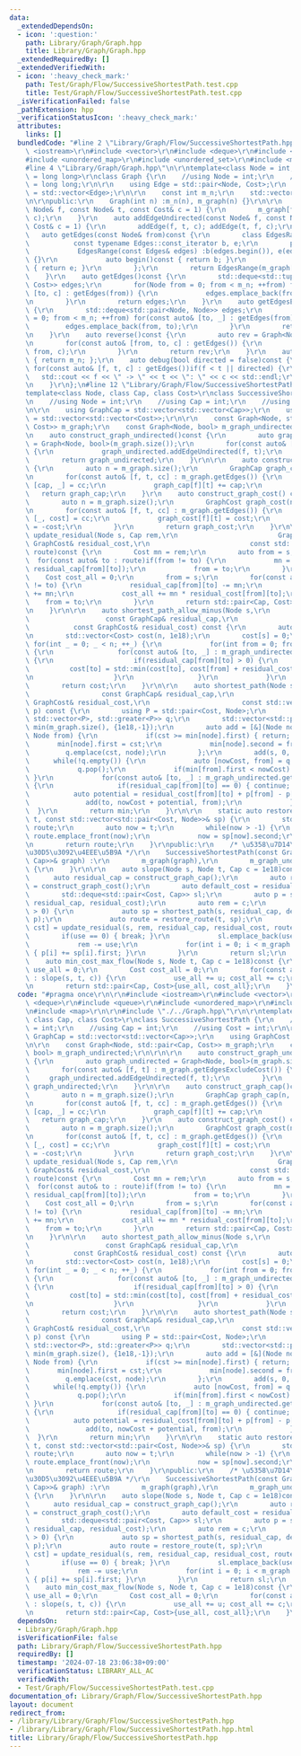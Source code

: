 ```yaml
---
data:
  _extendedDependsOn:
  - icon: ':question:'
    path: Library/Graph/Graph.hpp
    title: Library/Graph/Graph.hpp
  _extendedRequiredBy: []
  _extendedVerifiedWith:
  - icon: ':heavy_check_mark:'
    path: Test/Graph/Flow/SuccessiveShortestPath.test.cpp
    title: Test/Graph/Flow/SuccessiveShortestPath.test.cpp
  _isVerificationFailed: false
  _pathExtension: hpp
  _verificationStatusIcon: ':heavy_check_mark:'
  attributes:
    links: []
  bundledCode: "#line 2 \"Library/Graph/Flow/SuccessiveShortestPath.hpp\"\n\r\n#include\
    \ <iostream>\r\n#include <vector>\r\n#include <deque>\r\n#include <queue>\r\n\
    #include <unordered_map>\r\n#include <unordered_set>\r\n#include <map>\r\n\r\n\
    #line 4 \"Library/Graph/Graph.hpp\"\n\r\ntemplate<class Node = int, class Cost\
    \ = long long>\r\nclass Graph {\r\n    //using Node = int;\r\n    //using Cost\
    \ = long long;\r\n\r\n    using Edge = std::pair<Node, Cost>;\r\n    using Edges\
    \ = std::vector<Edge>;\r\n\r\n    const int m_n;\r\n    std::vector<Edges> m_graph;\r\
    \n\r\npublic:\r\n    Graph(int n) :m_n(n), m_graph(n) {}\r\n\r\n    auto addEdge(const\
    \ Node& f, const Node& t, const Cost& c = 1) {\r\n        m_graph[f].emplace_back(t,\
    \ c);\r\n    }\r\n    auto addEdgeUndirected(const Node& f, const Node& t, const\
    \ Cost& c = 1) {\r\n        addEdge(f, t, c); addEdge(t, f, c);\r\n    }\r\n \
    \   auto getEdges(const Node& from)const {\r\n        class EdgesRange {\r\n \
    \           const typename Edges::const_iterator b, e;\r\n        public:\r\n\
    \            EdgesRange(const Edges& edges) :b(edges.begin()), e(edges.end())\
    \ {}\r\n            auto begin()const { return b; }\r\n            auto end()const\
    \ { return e; }\r\n        };\r\n        return EdgesRange(m_graph[from]);\r\n\
    \    }\r\n    auto getEdges()const {\r\n        std::deque<std::tuple<Node, Node,\
    \ Cost>> edges;\r\n        for(Node from = 0; from < m_n; ++from) for(const auto&\
    \ [to, c] : getEdges(from)) {\r\n            edges.emplace_back(from, to, c);\r\
    \n        }\r\n        return edges;\r\n    }\r\n    auto getEdgesExcludeCost()const\
    \ {\r\n        std::deque<std::pair<Node, Node>> edges;\r\n        for(Node from\
    \ = 0; from < m_n; ++from) for(const auto& [to, _] : getEdges(from)) {\r\n   \
    \         edges.emplace_back(from, to);\r\n        }\r\n        return edges;\r\
    \n    }\r\n    auto reverse()const {\r\n        auto rev = Graph<Node, Cost>(m_n);\r\
    \n        for(const auto& [from, to, c] : getEdges()) {\r\n            rev.addEdge(to,\
    \ from, c);\r\n        }\r\n        return rev;\r\n    }\r\n    auto size()const\
    \ { return m_n; };\r\n    auto debug(bool directed = false)const {\r\n       \
    \ for(const auto& [f, t, c] : getEdges())if(f < t || directed) {\r\n         \
    \   std::cout << f << \" -> \" << t << \": \" << c << std::endl;\r\n        }\r\
    \n    }\r\n};\n#line 12 \"Library/Graph/Flow/SuccessiveShortestPath.hpp\"\n\r\n\
    template<class Node, class Cap, class Cost>\r\nclass SuccessiveShortestPath {\r\
    \n    //using Node = int;\r\n    //using Cap = int;\r\n    //using Cost = int;\r\
    \n\r\n    using GraphCap = std::vector<std::vector<Cap>>;\r\n    using GraphCost\
    \ = std::vector<std::vector<Cost>>;\r\n\r\n    const Graph<Node, std::pair<Cap,\
    \ Cost>> m_graph;\r\n    const Graph<Node, bool> m_graph_undirected;\r\n\r\n\r\
    \n    auto construct_graph_undirected()const {\r\n        auto graph_undirected\
    \ = Graph<Node, bool>(m_graph.size());\r\n        for(const auto& [f, t] : m_graph.getEdgesExcludeCost())\
    \ {\r\n            graph_undirected.addEdgeUndirected(f, t);\r\n        }\r\n\
    \        return graph_undirected;\r\n    }\r\n\r\n    auto construct_graph_cap()const\
    \ {\r\n        auto n = m_graph.size();\r\n        GraphCap graph_cap(n, std::vector<Cap>(n));\r\
    \n        for(const auto& [f, t, cc] : m_graph.getEdges()) {\r\n            auto\
    \ [cap, _] = cc;\r\n            graph_cap[f][t] += cap;\r\n        }\r\n     \
    \   return graph_cap;\r\n    }\r\n    auto construct_graph_cost() const {\r\n\
    \        auto n = m_graph.size();\r\n        GraphCost graph_cost(n, std::vector<Cost>(n));\r\
    \n        for(const auto& [f, t, cc] : m_graph.getEdges()) {\r\n            auto\
    \ [_, cost] = cc;\r\n            graph_cost[f][t] = cost;\r\n            graph_cost[t][f]\
    \ = -cost;\r\n        }\r\n        return graph_cost;\r\n    }\r\n\r\n    auto\
    \ update_residual(Node s, Cap rem,\r\n                         GraphCap& residual_cap,\
    \ GraphCost& residual_cost,\r\n                         const std::deque<Node>&\
    \ route)const {\r\n        Cost mn = rem;\r\n        auto from = s;\r\n      \
    \  for(const auto& to : route)if(from != to) {\r\n            mn = std::min(mn,\
    \ residual_cap[from][to]);\r\n            from = to;\r\n        }\r\n\r\n    \
    \    Cost cost_all = 0;\r\n        from = s;\r\n        for(const auto& to : route)if(from\
    \ != to) {\r\n            residual_cap[from][to] -= mn;\r\n            residual_cap[to][from]\
    \ += mn;\r\n            cost_all += mn * residual_cost[from][to];\r\n        \
    \    from = to;\r\n        }\r\n        return std::pair<Cap, Cost>{mn, cost_all};\r\
    \n    }\r\n\r\n    auto shortest_path_allow_minus(Node s,\r\n                \
    \                   const GraphCap& residual_cap,\r\n                        \
    \           const GraphCost& residual_cost) const {\r\n        auto n = m_graph.size();\r\
    \n        std::vector<Cost> cost(n, 1e18);\r\n        cost[s] = 0;\r\n       \
    \ for(int _ = 0; _ < n; ++_) {\r\n            for(int from = 0; from < n; ++from)\
    \ {\r\n                for(const auto& [to, _] : m_graph_undirected.getEdges(from))\
    \ {\r\n                    if(residual_cap[from][to] > 0) {\r\n              \
    \          cost[to] = std::min(cost[to], cost[from] + residual_cost[from][to]);\r\
    \n                    }\r\n                }\r\n            }\r\n        }\r\n\
    \        return cost;\r\n    }\r\n\r\n    auto shortest_path(Node s,\r\n     \
    \                  const GraphCap& residual_cap,\r\n                       const\
    \ GraphCost& residual_cost,\r\n                       const std::vector<Cost>&\
    \ p) const {\r\n        using P = std::pair<Cost, Node>;\r\n        std::priority_queue<P,\
    \ std::vector<P>, std::greater<P>> q;\r\n        std::vector<std::pair<Cost, Node>>\
    \ min(m_graph.size(), {1e18,-1});\r\n        auto add = [&](Node node, Cost cst,\
    \ Node from) {\r\n            if(cst >= min[node].first) { return; }\r\n     \
    \       min[node].first = cst;\r\n            min[node].second = from;\r\n   \
    \         q.emplace(cst, node);\r\n        };\r\n        add(s, 0, -1);\r\n  \
    \      while(!q.empty()) {\r\n            auto [nowCost, from] = q.top();\r\n\
    \            q.pop();\r\n            if(min[from].first < nowCost) { continue;\
    \ }\r\n            for(const auto& [to, _] : m_graph_undirected.getEdges(from))\
    \ {\r\n                if(residual_cap[from][to] == 0) { continue; }\r\n     \
    \           auto potential = residual_cost[from][to] + p[from] - p[to];\r\n  \
    \              add(to, nowCost + potential, from);\r\n            }\r\n      \
    \  }\r\n        return min;\r\n    }\r\n\r\n    static auto restore_route(int\
    \ t, const std::vector<std::pair<Cost, Node>>& sp) {\r\n        std::deque<Node>\
    \ route;\r\n        auto now = t;\r\n        while(now > -1) {\r\n           \
    \ route.emplace_front(now);\r\n            now = sp[now].second;\r\n        }\r\
    \n        return route;\r\n    }\r\npublic:\r\n    /* \u5358\u7D14\u30B0\u30E9\
    \u30D5\u3092\u4EEE\u5B9A */\r\n    SuccessiveShortestPath(const Graph<Node, std::pair<Cost,\
    \ Cap>>& graph) :\r\n        m_graph(graph),\r\n        m_graph_undirected(construct_graph_undirected())\
    \ {\r\n    }\r\n\r\n    auto slope(Node s, Node t, Cap c = 1e18)const {\r\n  \
    \      auto residual_cap = construct_graph_cap();\r\n        auto residual_cost\
    \ = construct_graph_cost();\r\n        auto default_cost = residual_cost;\r\n\
    \        std::deque<std::pair<Cost, Cap>> sl;\r\n        auto p = shortest_path_allow_minus(s,\
    \ residual_cap, residual_cost);\r\n        auto rem = c;\r\n        while(rem\
    \ > 0) {\r\n            auto sp = shortest_path(s, residual_cap, default_cost,\
    \ p);\r\n            auto route = restore_route(t, sp);\r\n            auto [use,\
    \ cst] = update_residual(s, rem, residual_cap, residual_cost, route);\r\n    \
    \        if(use == 0) { break; }\r\n            sl.emplace_back(use, cst);\r\n\
    \            rem -= use;\r\n            for(int i = 0; i < m_graph.size(); ++i)\
    \ { p[i] += sp[i].first; }\r\n        }\r\n        return sl;\r\n    }\r\n\r\n\
    \    auto min_cost_max_flow(Node s, Node t, Cap c = 1e18)const {\r\n        Cap\
    \ use_all = 0;\r\n        Cost cost_all = 0;\r\n        for(const auto& [u, c]\
    \ : slope(s, t, c)) {\r\n            use_all += u; cost_all += c;\r\n        }\r\
    \n        return std::pair<Cap, Cost>{use_all, cost_all};\r\n    }\r\n};\r\n"
  code: "#pragma once\r\n\r\n#include <iostream>\r\n#include <vector>\r\n#include\
    \ <deque>\r\n#include <queue>\r\n#include <unordered_map>\r\n#include <unordered_set>\r\
    \n#include <map>\r\n\r\n#include \"./../Graph.hpp\"\r\n\r\ntemplate<class Node,\
    \ class Cap, class Cost>\r\nclass SuccessiveShortestPath {\r\n    //using Node\
    \ = int;\r\n    //using Cap = int;\r\n    //using Cost = int;\r\n\r\n    using\
    \ GraphCap = std::vector<std::vector<Cap>>;\r\n    using GraphCost = std::vector<std::vector<Cost>>;\r\
    \n\r\n    const Graph<Node, std::pair<Cap, Cost>> m_graph;\r\n    const Graph<Node,\
    \ bool> m_graph_undirected;\r\n\r\n\r\n    auto construct_graph_undirected()const\
    \ {\r\n        auto graph_undirected = Graph<Node, bool>(m_graph.size());\r\n\
    \        for(const auto& [f, t] : m_graph.getEdgesExcludeCost()) {\r\n       \
    \     graph_undirected.addEdgeUndirected(f, t);\r\n        }\r\n        return\
    \ graph_undirected;\r\n    }\r\n\r\n    auto construct_graph_cap()const {\r\n\
    \        auto n = m_graph.size();\r\n        GraphCap graph_cap(n, std::vector<Cap>(n));\r\
    \n        for(const auto& [f, t, cc] : m_graph.getEdges()) {\r\n            auto\
    \ [cap, _] = cc;\r\n            graph_cap[f][t] += cap;\r\n        }\r\n     \
    \   return graph_cap;\r\n    }\r\n    auto construct_graph_cost() const {\r\n\
    \        auto n = m_graph.size();\r\n        GraphCost graph_cost(n, std::vector<Cost>(n));\r\
    \n        for(const auto& [f, t, cc] : m_graph.getEdges()) {\r\n            auto\
    \ [_, cost] = cc;\r\n            graph_cost[f][t] = cost;\r\n            graph_cost[t][f]\
    \ = -cost;\r\n        }\r\n        return graph_cost;\r\n    }\r\n\r\n    auto\
    \ update_residual(Node s, Cap rem,\r\n                         GraphCap& residual_cap,\
    \ GraphCost& residual_cost,\r\n                         const std::deque<Node>&\
    \ route)const {\r\n        Cost mn = rem;\r\n        auto from = s;\r\n      \
    \  for(const auto& to : route)if(from != to) {\r\n            mn = std::min(mn,\
    \ residual_cap[from][to]);\r\n            from = to;\r\n        }\r\n\r\n    \
    \    Cost cost_all = 0;\r\n        from = s;\r\n        for(const auto& to : route)if(from\
    \ != to) {\r\n            residual_cap[from][to] -= mn;\r\n            residual_cap[to][from]\
    \ += mn;\r\n            cost_all += mn * residual_cost[from][to];\r\n        \
    \    from = to;\r\n        }\r\n        return std::pair<Cap, Cost>{mn, cost_all};\r\
    \n    }\r\n\r\n    auto shortest_path_allow_minus(Node s,\r\n                \
    \                   const GraphCap& residual_cap,\r\n                        \
    \           const GraphCost& residual_cost) const {\r\n        auto n = m_graph.size();\r\
    \n        std::vector<Cost> cost(n, 1e18);\r\n        cost[s] = 0;\r\n       \
    \ for(int _ = 0; _ < n; ++_) {\r\n            for(int from = 0; from < n; ++from)\
    \ {\r\n                for(const auto& [to, _] : m_graph_undirected.getEdges(from))\
    \ {\r\n                    if(residual_cap[from][to] > 0) {\r\n              \
    \          cost[to] = std::min(cost[to], cost[from] + residual_cost[from][to]);\r\
    \n                    }\r\n                }\r\n            }\r\n        }\r\n\
    \        return cost;\r\n    }\r\n\r\n    auto shortest_path(Node s,\r\n     \
    \                  const GraphCap& residual_cap,\r\n                       const\
    \ GraphCost& residual_cost,\r\n                       const std::vector<Cost>&\
    \ p) const {\r\n        using P = std::pair<Cost, Node>;\r\n        std::priority_queue<P,\
    \ std::vector<P>, std::greater<P>> q;\r\n        std::vector<std::pair<Cost, Node>>\
    \ min(m_graph.size(), {1e18,-1});\r\n        auto add = [&](Node node, Cost cst,\
    \ Node from) {\r\n            if(cst >= min[node].first) { return; }\r\n     \
    \       min[node].first = cst;\r\n            min[node].second = from;\r\n   \
    \         q.emplace(cst, node);\r\n        };\r\n        add(s, 0, -1);\r\n  \
    \      while(!q.empty()) {\r\n            auto [nowCost, from] = q.top();\r\n\
    \            q.pop();\r\n            if(min[from].first < nowCost) { continue;\
    \ }\r\n            for(const auto& [to, _] : m_graph_undirected.getEdges(from))\
    \ {\r\n                if(residual_cap[from][to] == 0) { continue; }\r\n     \
    \           auto potential = residual_cost[from][to] + p[from] - p[to];\r\n  \
    \              add(to, nowCost + potential, from);\r\n            }\r\n      \
    \  }\r\n        return min;\r\n    }\r\n\r\n    static auto restore_route(int\
    \ t, const std::vector<std::pair<Cost, Node>>& sp) {\r\n        std::deque<Node>\
    \ route;\r\n        auto now = t;\r\n        while(now > -1) {\r\n           \
    \ route.emplace_front(now);\r\n            now = sp[now].second;\r\n        }\r\
    \n        return route;\r\n    }\r\npublic:\r\n    /* \u5358\u7D14\u30B0\u30E9\
    \u30D5\u3092\u4EEE\u5B9A */\r\n    SuccessiveShortestPath(const Graph<Node, std::pair<Cost,\
    \ Cap>>& graph) :\r\n        m_graph(graph),\r\n        m_graph_undirected(construct_graph_undirected())\
    \ {\r\n    }\r\n\r\n    auto slope(Node s, Node t, Cap c = 1e18)const {\r\n  \
    \      auto residual_cap = construct_graph_cap();\r\n        auto residual_cost\
    \ = construct_graph_cost();\r\n        auto default_cost = residual_cost;\r\n\
    \        std::deque<std::pair<Cost, Cap>> sl;\r\n        auto p = shortest_path_allow_minus(s,\
    \ residual_cap, residual_cost);\r\n        auto rem = c;\r\n        while(rem\
    \ > 0) {\r\n            auto sp = shortest_path(s, residual_cap, default_cost,\
    \ p);\r\n            auto route = restore_route(t, sp);\r\n            auto [use,\
    \ cst] = update_residual(s, rem, residual_cap, residual_cost, route);\r\n    \
    \        if(use == 0) { break; }\r\n            sl.emplace_back(use, cst);\r\n\
    \            rem -= use;\r\n            for(int i = 0; i < m_graph.size(); ++i)\
    \ { p[i] += sp[i].first; }\r\n        }\r\n        return sl;\r\n    }\r\n\r\n\
    \    auto min_cost_max_flow(Node s, Node t, Cap c = 1e18)const {\r\n        Cap\
    \ use_all = 0;\r\n        Cost cost_all = 0;\r\n        for(const auto& [u, c]\
    \ : slope(s, t, c)) {\r\n            use_all += u; cost_all += c;\r\n        }\r\
    \n        return std::pair<Cap, Cost>{use_all, cost_all};\r\n    }\r\n};\r\n"
  dependsOn:
  - Library/Graph/Graph.hpp
  isVerificationFile: false
  path: Library/Graph/Flow/SuccessiveShortestPath.hpp
  requiredBy: []
  timestamp: '2024-07-18 23:06:38+09:00'
  verificationStatus: LIBRARY_ALL_AC
  verifiedWith:
  - Test/Graph/Flow/SuccessiveShortestPath.test.cpp
documentation_of: Library/Graph/Flow/SuccessiveShortestPath.hpp
layout: document
redirect_from:
- /library/Library/Graph/Flow/SuccessiveShortestPath.hpp
- /library/Library/Graph/Flow/SuccessiveShortestPath.hpp.html
title: Library/Graph/Flow/SuccessiveShortestPath.hpp
---
```

